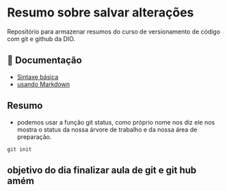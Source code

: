 
# Resumo sobre salvar alterações

Repositório para armazenar resumos do curso de versionamento de código com git e github da DIO.

## 📑 Documentação
- [Sintaxe básica](https://docs.github.com/pt/get-started/writing-on-github/getting-started-with-writing-and-formatting-on-github/basic-writing-and-formatting-syntax)
- [usando Markdown](https://github.com/skills/communicate-using-markdown)

## Resumo
- podemos usar a função git status, como próprio nome nos diz ele nos mostra o status da nossa árvore de trabalho e da nossa área de preparação.

```
git init

```
## objetivo do dia finalizar aula de git e git hub amém
